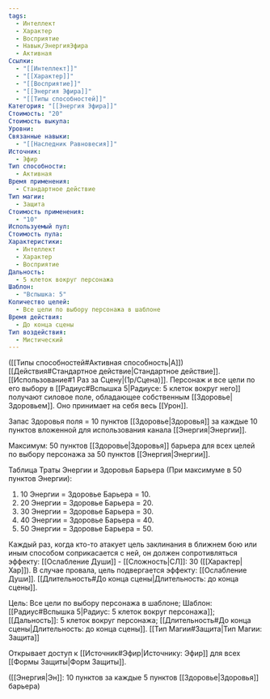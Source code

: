 ```yaml
---
tags:
  - Интеллект
  - Характер
  - Восприятие
  - Навык/ЭнергияЭфира
  - Активная
Ссылки:
  - "[[Интеллект]]"
  - "[[Характер]]"
  - "[[Восприятие]]"
  - "[[Энергия Эфира]]"
  - "[[Типы способностей]]"
Категория: "[[Энергия Эфира]]"
Стоимость: "20"
Стоимость выкупа: 
Уровни: 
Связанные навыки:
  - "[[Наследник Равновесия]]"
Источник:
  - Эфир
Тип способности:
  - Активная
Время применения:
  - Стандартное действие
Тип магии:
  - Защита
Стоимость применения:
  - "10"
Используемый пул: 
Стоимость пула: 
Характеристики:
  - Интеллект
  - Характер
  - Восприятие
Дальность:
  - 5 клеток вокруг персонажа
Шаблон:
  - "Вспышка: 5"
Количество целей:
  - Все цели по выбору персонажа в шаблоне
Время действия:
  - До конца сцены
Тип воздействия:
  - Мистический
---
```

([[Типы способностей#Активная способность|А]]) [[Действия#Стандартное действие|Стандартное действие]]. [[Использование#1 Раз за Сцену|(1р/Сцена)]]. Персонаж и все цели по его выбору в  [[Радиус#Вспышка 5|Радиусе: 5 клеток вокруг него]] получают силовое поле, обладающее собственным [[Здоровье|Здоровьем]]. Оно принимает на себя весь [[Урон]]. 

Запас Здоровья поля = 10 пунктов [[Здоровье|Здоровья]] за каждые 10 пунктов вложенной для использования канала [[Энергия|Энергии]]. 

Максимум: 50 пунктов [[Здоровье|Здоровья]] барьера для всех целей по выбору персонажа за 50 пунктов [[Энергия|Энергии]].

Таблица Траты Энергии и Здоровья Барьера
(При максимуме в 50 пунктов Энергии):

1. 10 Энергии = Здоровье Барьера = 10.
2. 20 Энергии = Здоровье Барьера = 20.
3. 30 Энергии = Здоровье Барьера = 30.
4. 40 Энергии = Здоровье Барьера = 40.
5. 50 Энергии = Здоровье Барьера = 50.

Каждый раз, когда кто-то атакует цель заклинания в ближнем бою или иным способом соприкасается с ней, он должен сопротивляться эффекту: [[Ослабление Души]] - [[Сложность|СЛ]]: 30 ([[Характер|Хар]]). В случае провала, цель подвергается эффекту: [[Ослабление Души]]. [[Длительность#До конца сцены|Длительность: до конца сцены]].

Цель: Все цели по выбору персонажа в шаблоне; Шаблон: [[Радиус#Вспышка 5|Радиус: 5 клеток вокруг персонажа]]; [[Дальность]]: 5 клеток вокруг персонажа; [[Длительность#До конца сцены|Длительность: до конца сцены]]. [[Тип Магии#Защита|Тип Магии: Защита]]

Открывает доступ к [[Источник#Эфир|Источнику: Эфир]] для всех [[Формы Защиты|Форм Защиты]]. 

([[Энергия|Эн]]: 10 пунктов за каждые 5 пунктов [[Здоровье|Здоровья]] барьера)